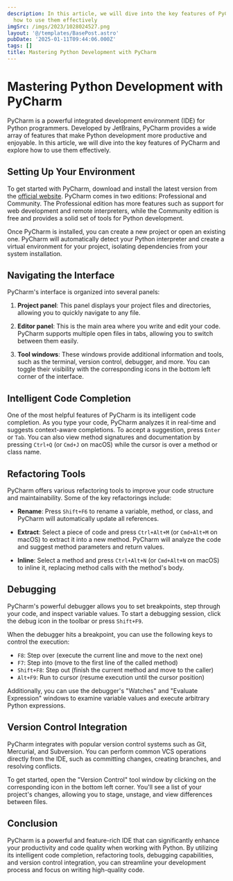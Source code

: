 ```yaml
---
description: In this article, we will dive into the key features of PyCharm and explore
  how to use them effectively
imgSrc: /imgs/2023/1028024527.png
layout: '@/templates/BasePost.astro'
pubDate: '2025-01-11T09:44:06.000Z'
tags: []
title: Mastering Python Development with PyCharm
---
```


# Mastering Python Development with PyCharm

PyCharm is a powerful integrated development environment (IDE) for Python programmers. Developed by JetBrains, PyCharm provides a wide array of features that make Python development more productive and enjoyable. In this article, we will dive into the key features of PyCharm and explore how to use them effectively.

## Setting Up Your Environment

To get started with PyCharm, download and install the latest version from the [official website](https://www.jetbrains.com/pycharm/). PyCharm comes in two editions: Professional and Community. The Professional edition has more features such as support for web development and remote interpreters, while the Community edition is free and provides a solid set of tools for Python development.

Once PyCharm is installed, you can create a new project or open an existing one. PyCharm will automatically detect your Python interpreter and create a virtual environment for your project, isolating dependencies from your system installation.

## Navigating the Interface

PyCharm's interface is organized into several panels:

1. **Project panel**: This panel displays your project files and directories, allowing you to quickly navigate to any file.

2. **Editor panel**: This is the main area where you write and edit your code. PyCharm supports multiple open files in tabs, allowing you to switch between them easily.

3. **Tool windows**: These windows provide additional information and tools, such as the terminal, version control, debugger, and more. You can toggle their visibility with the corresponding icons in the bottom left corner of the interface.

## Intelligent Code Completion

One of the most helpful features of PyCharm is its intelligent code completion. As you type your code, PyCharm analyzes it in real-time and suggests context-aware completions. To accept a suggestion, press `Enter` or `Tab`. You can also view method signatures and documentation by pressing `Ctrl+Q` (or `Cmd+J` on macOS) while the cursor is over a method or class name.

## Refactoring Tools

PyCharm offers various refactoring tools to improve your code structure and maintainability. Some of the key refactorings include:

- **Rename**: Press `Shift+F6` to rename a variable, method, or class, and PyCharm will automatically update all references.

- **Extract**: Select a piece of code and press `Ctrl+Alt+M` (or `Cmd+Alt+M` on macOS) to extract it into a new method. PyCharm will analyze the code and suggest method parameters and return values.

- **Inline**: Select a method and press `Ctrl+Alt+N` (or `Cmd+Alt+N` on macOS) to inline it, replacing method calls with the method's body.

## Debugging

PyCharm's powerful debugger allows you to set breakpoints, step through your code, and inspect variable values. To start a debugging session, click the debug icon in the toolbar or press `Shift+F9`.

When the debugger hits a breakpoint, you can use the following keys to control the execution:

- `F8`: Step over (execute the current line and move to the next one)
- `F7`: Step into (move to the first line of the called method)
- `Shift+F8`: Step out (finish the current method and move to the caller)
- `Alt+F9`: Run to cursor (resume execution until the cursor position)

Additionally, you can use the debugger's "Watches" and "Evaluate Expression" windows to examine variable values and execute arbitrary Python expressions.

## Version Control Integration

PyCharm integrates with popular version control systems such as Git, Mercurial, and Subversion. You can perform common VCS operations directly from the IDE, such as committing changes, creating branches, and resolving conflicts.

To get started, open the "Version Control" tool window by clicking on the corresponding icon in the bottom left corner. You'll see a list of your project's changes, allowing you to stage, unstage, and view differences between files.

## Conclusion

PyCharm is a powerful and feature-rich IDE that can significantly enhance your productivity and code quality when working with Python. By utilizing its intelligent code completion, refactoring tools, debugging capabilities, and version control integration, you can streamline your development process and focus on writing high-quality code.